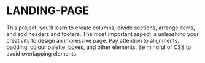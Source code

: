 # LANDING-PAGE
This project, you'll learn to create columns, divide sections, arrange items, and add headers and footers. The most important aspect is unleashing your creativity to design an impressive page. Pay attention to alignments, padding, colour palette, boxes, and other elements. Be mindful of CSS to avoid overlapping elements.
